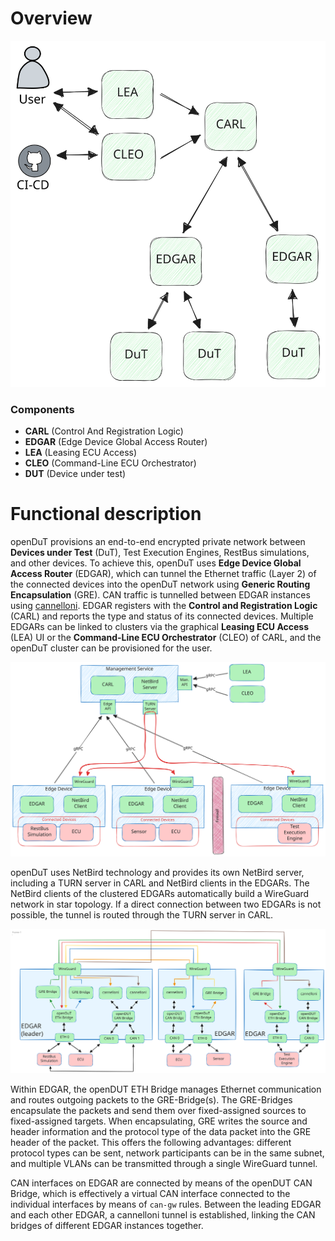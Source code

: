 # Overview

![overview.excalidraw.svg](img/overview.excalidraw.svg)

### Components
- **CARL** (Control And Registration Logic)
- **EDGAR** (Edge Device Global Access Router)
- **LEA** (Leasing ECU Access)
- **CLEO** (Command-Line ECU Orchestrator)
- **DUT** (Device under test)

# Functional description
openDuT provisions an end-to-end encrypted private network between **Devices under Test** (DuT), Test Execution Engines, RestBus simulations, and other devices.
To achieve this, openDuT uses **Edge Device Global Access Router** (EDGAR),
which can tunnel the Ethernet traffic (Layer 2) of the connected devices into the openDuT network using **Generic Routing Encapsulation** (GRE). CAN traffic is tunnelled between EDGAR instances using [cannelloni](https://github.com/mguentner/cannelloni).
EDGAR registers with the **Control and Registration Logic** (CARL) and reports the type and status of its connected devices.
Multiple EDGARs can be linked to clusters via the graphical **Leasing ECU Access** (LEA) UI or the **Command-Line ECU Orchestrator** (CLEO) of CARL,
and the openDuT cluster can be provisioned for the user.

![opendut-functional-diagram.svg](img/opendut-functional-diagram.svg)

openDuT uses NetBird technology and provides its own NetBird server, including a TURN server in CARL and NetBird clients in the EDGARs.
The NetBird clients of the clustered EDGARs automatically build a WireGuard network in star topology.
If a direct connection between two EDGARs is not possible, the tunnel is routed through the TURN server in CARL.

![edgar-gre-bridging.excalidraw.svg](img/edgar-bridging.excalidraw.svg)

Within EDGAR, the openDUT ETH Bridge manages Ethernet communication and routes outgoing packets to the GRE-Bridge(s).
The GRE-Bridges encapsulate the packets and send them over fixed-assigned sources to fixed-assigned targets.
When encapsulating, GRE writes the source and header information and the protocol type of the data packet into the GRE header of the packet.
This offers the following advantages: different protocol types can be sent, network participants can be in the same subnet, and multiple VLANs can be transmitted through a single WireGuard tunnel.

CAN interfaces on EDGAR are connected by means of the openDUT CAN Bridge, which is effectively a virtual CAN interface connected to the individual interfaces by means of `can-gw` rules. Between the leading EDGAR and each other EDGAR, a cannelloni tunnel is established, linking the CAN bridges of different EDGAR instances together.
